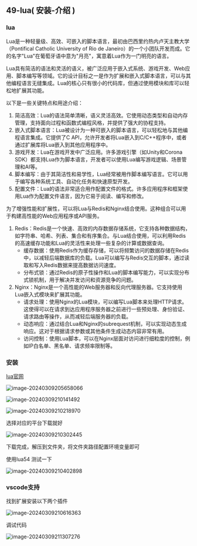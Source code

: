 ## 49-lua( 安装-介绍 )

### lua

Lua是一种轻量级、高效、可嵌入的脚本语言，最初由巴西里约热内卢天主教大学（Pontifical Catholic University of Rio de Janeiro）的一个小团队开发而成。它的名字"Lua"在葡萄牙语中意为"月亮"，寓意着Lua作为一门明亮的语言。

Lua具有简洁的语法和灵活的语义，被广泛应用于嵌入式系统、游戏开发、Web应用、脚本编写等领域。它的设计目标之一是作为扩展和嵌入式脚本语言，可以与其他编程语言无缝集成。Lua的核心只有很小的代码库，但通过使用模块和库可以轻松地扩展其功能。

以下是一些关键特点和用途介绍：

1. 简洁高效：Lua的语法简单清晰，语义灵活高效。它使用动态类型和自动内存管理，支持面向过程和函数式编程风格，并提供了强大的协程支持。
2. 嵌入式脚本语言：Lua被设计为一种可嵌入的脚本语言，可以轻松地与其他编程语言集成。它提供了C API，允许开发者将Lua嵌入到C/C++程序中，或者通过扩展库将Lua嵌入到其他应用程序中。
3. 游戏开发：Lua在游戏开发中广泛应用。许多游戏引擎（如Unity和Corona SDK）都支持Lua作为脚本语言，开发者可以使用Lua编写游戏逻辑、场景管理和AI等。
4. 脚本编写：由于其简洁性和易学性，Lua经常被用作脚本编写语言。它可以用于编写各种系统工具、自动化任务和快速原型开发。
5. 配置文件：Lua的语法非常适合用作配置文件的格式。许多应用程序和框架使用Lua作为配置文件语言，因为它易于阅读、编写和修改。

为了增强性能和扩展性，可以将Lua与Redis和Nginx结合使用。这种组合可以用于构建高性能的Web应用程序或API服务。

1. Redis：Redis是一个快速、高效的内存数据存储系统，它支持各种数据结构，如字符串、哈希、列表、集合和有序集合。与Lua结合使用，可以利用Redis的高速缓存功能和Lua的灵活性来处理一些复杂的计算或数据查询。
   - 缓存数据：使用Redis作为缓存存储，可以将频繁访问的数据存储在Redis中，以减轻后端数据库的负载。Lua可以编写与Redis交互的脚本，通过读取和写入Redis数据来提高数据访问速度。
   - 分布式锁：通过Redis的原子性操作和Lua的脚本编写能力，可以实现分布式锁机制，用于解决并发访问和资源竞争的问题。
2. Nginx：Nginx是一个高性能的Web服务器和反向代理服务器。它支持使用Lua嵌入式模块来扩展其功能。
   - 请求处理：使用Nginx的Lua模块，可以编写Lua脚本来处理HTTP请求。这使得可以在请求到达应用程序服务器之前进行一些预处理、身份验证、请求路由等操作，从而减轻后端服务器的负载。
   - 动态响应：通过结合Lua和Nginx的subrequest机制，可以实现动态生成响应。这对于根据请求参数或其他条件生成动态内容非常有用。
   - 访问控制：使用Lua脚本，可以在Nginx层面对访问进行细粒度的控制，例如IP白名单、黑名单、请求频率限制等。

### 安装

[lua官网](https://www.lua.org/)

![image-20240309205658066](https://chen-1320883525.cos.ap-chengdu.myqcloud.com/img/image-20240309205658066.png)

![image-20240309210141492](https://chen-1320883525.cos.ap-chengdu.myqcloud.com/img/image-20240309210141492.png)

![image-20240309210218970](https://chen-1320883525.cos.ap-chengdu.myqcloud.com/img/image-20240309210218970.png)

选择对应的平台下载就好

![image-20240309210302445](https://chen-1320883525.cos.ap-chengdu.myqcloud.com/img/image-20240309210302445.png)

下载完成，解压到文件夹，将文件夹路径配置环境变量即可

使用lua54 测试一下

![image-20240309210402898](https://chen-1320883525.cos.ap-chengdu.myqcloud.com/img/image-20240309210402898.png)

### vscode支持

找到扩展安装以下两个插件

![image-20240309210616363](https://chen-1320883525.cos.ap-chengdu.myqcloud.com/img/image-20240309210616363.png)

调试代码

![image-20240309211307276](https://chen-1320883525.cos.ap-chengdu.myqcloud.com/img/image-20240309211307276.png)
